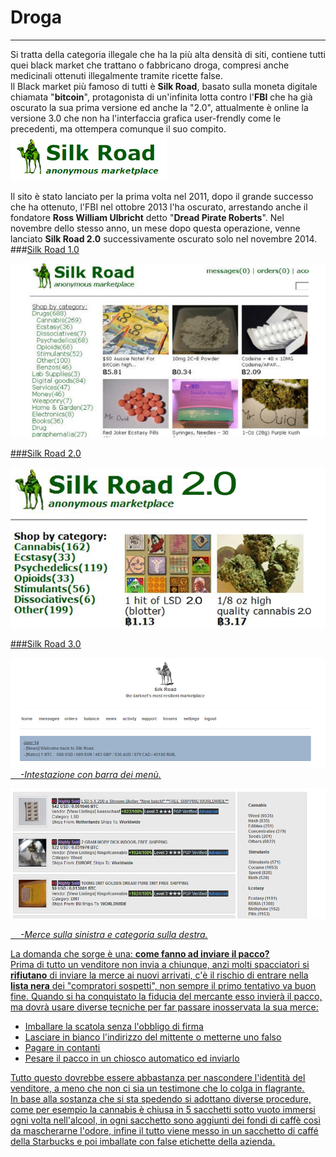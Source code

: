 # Droga
---
Si tratta della categoria illegale che ha la più alta densità di siti, contiene tutti quei black market che trattano o fabbricano droga, compresi anche medicinali ottenuti illegalmente tramite ricette false.<br>
Il Black market più famoso di tutti è **Silk Road**, basato sulla moneta digitale chiamata "**bitcoin**", protagonista di un'infinita lotta contro l'**FBI** che ha già oscurato la sua prima versione ed anche la "2.0", attualmente è online la versione 3.0 che non ha l'interfaccia grafica user-frendly come le precedenti, ma ottempera comunque il suo compito.
![](silkroad.png)

Il sito è stato lanciato per la prima volta nel 2011, dopo il grande successo che ha ottenuto, l'FBI nel ottobre 2013 l'ha oscurato, arrestando anche il fondatore **Ross William Ulbricht** detto "**Dread Pirate Roberts**". Nel novembre dello stesso anno, un mese dopo questa operazione, venne lanciato **Silk Road 2.0** successivamente oscurato solo nel novembre 2014.
<br/>
###<u>Silk Road 1.0<u/>
    
![](silk-road-header.jpg)

###<u>Silk Road 2.0<u/>

![](silk-road-2.png)

###<u>Silk Road 3.0<u/>

![](silk3.PNG)
&nbsp;&nbsp;&nbsp; *-Intestazione con barra dei menù.*

![](silk3.1.PNG)

&nbsp;&nbsp;&nbsp; *-Merce sulla sinistra e categoria sulla destra.*

La domanda che sorge è una: **come fanno ad inviare il pacco?**<br/>
Prima di tutto un venditore non invia a chiunque, anzi molti spacciatori si **rifiutano** di inviare la merce ai nuovi arrivati, c'è il rischio di entrare nella **lista nera** dei "compratori sospetti", non sempre il primo tentativo va buon fine. Quando si ha conquistato la fiducia del mercante esso invierà il pacco, ma dovrà usare diverse tecniche per far passare inosservata la sua merce:
  * Imballare la scatola senza l'obbligo di firma
  * Lasciare in bianco l'indirizzo del mittente o metterne uno falso
  * Pagare in contanti
  * Pesare il pacco in un chiosco automatico ed inviarlo

Tutto questo dovrebbe essere abbastanza per nascondere l'identità del venditore, a meno che non ci sia un testimone che lo colga in flagrante.<br/>
In base alla sostanza che si sta spedendo si adottano diverse procedure, come per esempio la cannabis è chiusa in 5 sacchetti sotto vuoto immersi ogni volta nell'alcool, in ogni sacchetto sono aggiunti dei fondi di caffè così da mascherarne l'odore, infine il tutto viene messo in un sacchetto di caffé della Starbucks e poi imballate con false etichette della azienda.

